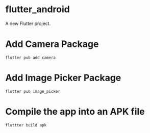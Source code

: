 # flutter_android

A new Flutter project.

# Add Camera Package
    flutter pub add camera
  
# Add Image Picker Package
    flutter pub image_picker
  
# Compile the app into an APK file
    fluttter build apk
